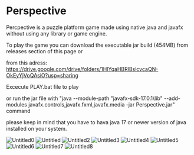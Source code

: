 # Perspective
Percpective is a puzzle platform game made using native java and javafx without using any library or game engine.


To play the game you can download the executable jar build (454MB) from releases section of this page or

from this adress: https://drive.google.com/drive/folders/1HlYqaHBRlBslcvcaQN-OkEyYjVoQAsiO?usp=sharing

Excecute PLAY.bat file to play

or run the jar file with "java --module-path "javafx-sdk-17.0.1\lib" --add-modules javafx.controls,javafx.fxml,javafx.media -jar Perspective.jar" command

please keep in mind that you have to hava java 17 or newer version of java installed on your system.


![Untitled0](https://user-images.githubusercontent.com/89701935/171731886-0616f0c3-3ac0-4609-9e57-d3436cd94d66.png)
![Untitled](https://user-images.githubusercontent.com/89701935/171731906-d64a7c8e-d541-471c-85de-a811f05ce981.png)
![Untitled2](https://user-images.githubusercontent.com/89701935/171731919-70aa4a91-a628-4201-8705-a15d61c59b80.png)
![Untitled3](https://user-images.githubusercontent.com/89701935/171731921-890053c1-98a4-49c9-ace5-393e64a11511.png)
![Untitled4](https://user-images.githubusercontent.com/89701935/171731922-457633d1-05d1-411e-b4f7-ce95a40e3d5c.png)
![Untitled5](https://user-images.githubusercontent.com/89701935/171731923-68127a4d-dc73-448e-8303-b7db67efc1a8.png)
![Untitled6](https://user-images.githubusercontent.com/89701935/171731926-1fe8cfe9-1e5b-43c9-b279-a6a95176a23f.png)
![Untitled7](https://user-images.githubusercontent.com/89701935/171731929-2927cbe5-3ceb-411e-ba1f-325b8c004d2a.png)
![Untitled8](https://user-images.githubusercontent.com/89701935/171731930-50cac502-2316-4932-91dd-bf6aa052b177.png)
